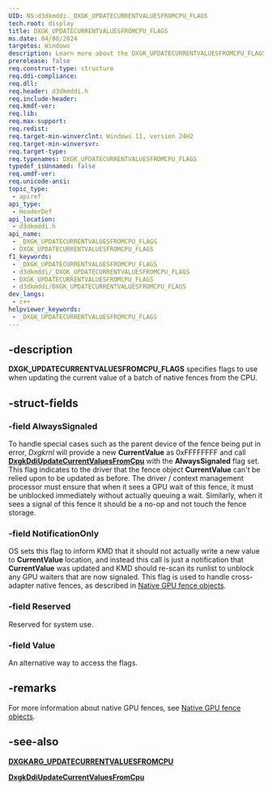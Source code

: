 ```yaml
---
UID: NS:d3dkmddi._DXGK_UPDATECURRENTVALUESFROMCPU_FLAGS
tech.root: display
title: DXGK_UPDATECURRENTVALUESFROMCPU_FLAGS
ms.date: 04/08/2024
targetos: Windows
description: Learn more about the DXGK_UPDATECURRENTVALUESFROMCPU_FLAGS structure.
prerelease: false
req.construct-type: structure
req.ddi-compliance: 
req.dll: 
req.header: d3dkmddi.h
req.include-header: 
req.kmdf-ver: 
req.lib: 
req.max-support: 
req.redist: 
req.target-min-winverclnt: Windows 11, version 24H2 
req.target-min-winversvr: 
req.target-type: 
req.typenames: DXGK_UPDATECURRENTVALUESFROMCPU_FLAGS
typedef_isUnnamed: false
req.umdf-ver: 
req.unicode-ansi: 
topic_type:
 - apiref
api_type:
 - HeaderDef
api_location:
 - d3dkmddi.h
api_name:
 - _DXGK_UPDATECURRENTVALUESFROMCPU_FLAGS
 - DXGK_UPDATECURRENTVALUESFROMCPU_FLAGS
f1_keywords:
 - _DXGK_UPDATECURRENTVALUESFROMCPU_FLAGS
 - d3dkmddi/_DXGK_UPDATECURRENTVALUESFROMCPU_FLAGS
 - DXGK_UPDATECURRENTVALUESFROMCPU_FLAGS
 - d3dkmddi/DXGK_UPDATECURRENTVALUESFROMCPU_FLAGS
dev_langs:
 - c++
helpviewer_keywords:
 - _DXGK_UPDATECURRENTVALUESFROMCPU_FLAGS
---
```


## -description

**DXGK_UPDATECURRENTVALUESFROMCPU_FLAGS** specifies flags to use when updating the current value of a batch of native fences from the CPU.

## -struct-fields

### -field AlwaysSignaled

To handle special cases such as the parent device of the fence being put in error, *Dxgkrnl* will provide a new **CurrentValue** as 0xFFFFFFFF and call [**DxgkDdiUpdateCurrentValuesFromCpu**](nc-d3dkmddi-dxgkddi_updatecurrentvaluesfromcpu.md) with the **AlwaysSignaled** flag set. This flag indicates to the driver that the fence object **CurrentValue** can't be relied upon to be updated as before. The driver / context management processor must ensure that when it sees a GPU wait of this fence, it must be unblocked immediately without actually queuing a wait. Similarly, when it sees a signal of this fence it should be a no-op and not touch the fence storage.

### -field NotificationOnly

OS sets this flag to inform KMD that it should not actually write a new value to **CurrentValue** location, and instead this call is just a notification that **CurrentValue** was updated and KMD should re-scan its runlist to unblock any GPU waiters that are now signaled. This flag is used to handle cross-adapter native fences, as described in [Native GPU fence objects](/windows-hardware/drivers/display/native-gpu-fence-objects).

### -field Reserved

Reserved for system use.

### -field Value

An alternative way to access the flags.

## -remarks

For more information about native GPU fences, see [Native GPU fence objects](/windows-hardware/drivers/display/native-gpu-fence-objects).

## -see-also

[**DXGKARG_UPDATECURRENTVALUESFROMCPU**](ns-d3dkmddi-dxgkarg_updatecurrentvaluesfromcpu.md)

[**DxgkDdiUpdateCurrentValuesFromCpu**](nc-d3dkmddi-dxgkddi_updatecurrentvaluesfromcpu.md)
